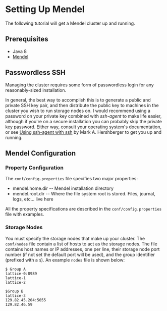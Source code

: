 Setting Up Mendel
==================

The following tutorial will get a Mendel cluster up and running.

Prerequisites
-------------
* Java 8
* [Mendel](http://www.cs.colostate.edu/~ctolooee/Mendel)

Passwordless SSH
----------------

Managing the cluster requires some form of passwordless login for any reasonably-sized installation.

In general, the best way to accomplish this is to generate a public and private SSH key pair, and then distribute the public key to machines in the cluster you wish to run storage nodes on.  I would recommend using a password on your private key combined with *ssh-agent* to make life easier, although if you're on a secure installation you can probably skip the private key password.  Either way, consult your operating system's documentation, or see [Using ssh-agent with ssh](http://mah.everybody.org/docs/ssh) by Mark A. Hershberger to get you up and running.

Mendel Configuration
--------------------

### Property Configuration
The `conf/config.properties` file specifies two major properties:
* mendel.home.dir -- Mendel installation directory
* mendel.root.dir -- Where the file system root is stored. Files, journal, logs, etc... live here

All the property specifications are described in the `conf/config.properties` file with examples.

### Storage Nodes

You must specify the storage nodes that make up your cluster. The `conf/nodes` file contain a list of hosts to act as the storage nodes. The file contains host names or IP addresses, one per line, their storage node port number (if not set the default port will be used), and the group identifier (prefixed with a `$`). An example `nodes` file is shown below:
```
$ Group A
lattice-0:8989
lattice-1
lattice-2

$Group B
lattice-3
129.82.45.204:5055
129.82.46.59
```
